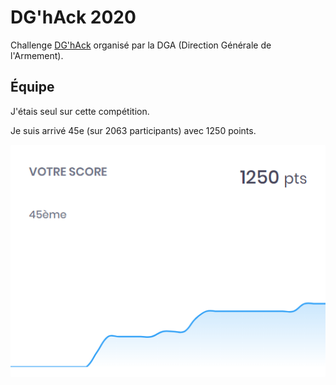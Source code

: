 # DG'hAck 2020

Challenge [DG'hAck](https://www.dghack.fr/) organisé par la DGA (Direction Générale de l'Armement). 

## Équipe

J'étais seul sur cette compétition.

Je suis arrivé 45e (sur 2063 participants) avec 1250 points.

![scoreboard](images/scoreboard.png)
